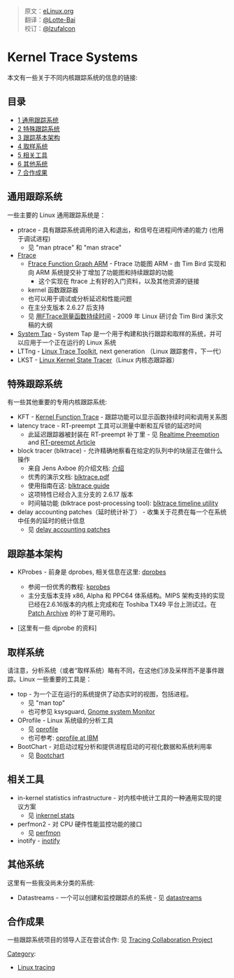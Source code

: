 ﻿> 原文：[eLinux.org](http://elinux.org/Kernel_Trace_Systems) <br />
> 翻译：[@Lotte-Bai](https://github.com/Lotte-Bai) <br />
> 校订：[@lzufalcon](https://github.com/lzufalcon) <br />


# Kernel Trace Systems

本文有一些关于不同内核跟踪系统的信息的链接:

## 目录

-   [1 通用跟踪系统](#general-purpose-tracing-systems)
-   [2 特殊跟踪系统](#special-purpose-tracing-systems)
-   [3 跟踪基本架构](#trace-infrastructure)
-   [4 取样系统](#sampling-systems)
-   [5 相关工具](#related-facilities)
-   [6 其他系统](#other-systems)
-   [7 合作成果](#collaboration-efforts)

## 通用跟踪系统

一些主要的 Linux 通用跟踪系统是：
-   ptrace - 具有跟踪系统调用的进入和退出，和信号在进程间传递的能力 (也用于调试进程)
    -   见 "man ptrace" 和 "man strace"
-   [Ftrace](../../../dbg_portal/kernel_trace_and_profile/Ftrace/Ftrace.md "Ftrace")
    -   [Ftrace Function Graph ARM](../../../dbg_portal/kernel_trace_and_profile/Ftrace/Ftrace.md_Function_Graph_ARM "Ftrace Function Graph ARM") - Ftrace 功能图 ARM - 由 Tim Bird 实现和向 ARM 系统提交补丁增加了功能图和持续跟踪的功能
        -   这个实现在 ftrace 上有好的入门资料，以及其他资源的链接
    -   kernel 函数跟踪器
    -   也可以用于调试或分析延迟和性能问题
    -   在主分支版本 2.6.27 后支持
    -   见 [用FTrace测量函数持续时间](http://eLinux.org/Measuring_Function_Duration_with_FTrace "用FTrace测量函数持续时间") - 2009 年 Linux 研讨会 Tim Bird 演示文稿的大纲
-   [System Tap](../../../dbg_portal/kernel_trace_and_profile/System_Tap/System_Tap.md "System Tap") - System Tap 是一个用于构建和执行跟踪和取样的系统，并可以应用于一个正在运行的 Linux 系统
-   LTTng - [Linux Trace Toolkit](../../../dbg_portal/kernel_trace_and_profile/Linux_Trace_Toolkit/Linux_Trace_Toolkit.md "Linux Trace Toolkit"), next generation （Linux 跟踪套件，下一代）
-   LKST - [Linux Kernel State Tracer](../../../dbg_portal/kernel_trace_and_profile/Linux_Kernel_State_Tracer/Linux_Kernel_State_Tracer.md "Linux Kernel State Tracer")（Linux 内核态跟踪器）

## 特殊跟踪系统

有一些其他重要的专用内核跟踪系统:
-   KFT - [Kernel Function Trace](../../.././dev_portals/Boot_Time/Kernel_Function_Trace/Kernel_Function_Trace.md "Kernel Function Trace") - 跟踪功能可以显示函数持续时间和调用关系图
-   latency trace - RT-preempt 工具可以测量中断和互斥锁的延迟时间
    -   此延迟跟踪器被封装在 RT-preempt 补丁里 - 见 [Realtime Preemption](../../.././dev_portals/Real_Time/Realtime_Preemption/Realtime_Preemption.md "Realtime Preemption") and [RT-preempt Article](http://lwn.net/Articles/97811/)
-   block tracer (blktrace) - 允许精确地察看在给定的队列中的块层正在做什么操作
    -   来自 Jens Axboe 的介绍文档: [介绍](http://lwn.net/Articles/148761/)
    -   优秀的演示文档: [blktrace.pdf](http://www.gelato.org/pdf/apr2006/gelato_ICE06apr_blktrace_brunelle_hp.pdf)
    -   使用指南在这: [blktrace guide](https://secure.engr.oregonstate.edu/wiki/CS411/index.php/Blktrace_Guide)
    -   这项特性已经合入主分支的 2.6.17 版本
    -   时间轴功能 (blktrace post-processing tool): [blktrace timeline utility](http://www.nabble.com/NEW%3A-btt---blktrace-timeline-utility%3A-analyze-I-Os-collected-with-blktrace.-tf1644874.html)
-   delay accounting patches（延时统计补丁） - 收集关于花费在每一个在系统中任务的延时的统计信息
    -   见 [delay accounting patches](http://lkml.org/lkml/2006/5/2/30)

## 跟踪基本架构

-   KProbes - 前身是 dprobes, 相关信息在这里: [dprobes](http://dprobes.sourceforge.net/)
    -   参阅一份优秀的教程: [kprobes](http://www-users.cs.umn.edu/~boutcher/kprobes/)
    -   主分支版本支持 x86, Alpha 和 PPC64 体系结构。MIPS 架构支持的实现已经在2.6.16版本的内核上完成和在 Toshiba TX49 平台上测试过。在 [Patch Archive](http://eLinux.org/Patch_Archive "Patch Archive") 的补丁是可用的。

-   [这里有一些 djprobe 的资料]

## 取样系统

请注意，分析系统（或者“取样系统）略有不同，在这他们涉及采样而不是事件跟踪。Linux 一些重要的工具是：
-   top - 为一个正在运行的系统提供了动态实时的视图，包括进程。
    -   见 "man top"
    -   也可参见 ksysguard, [Gnome system Monitor](http://freshmeat.net/projects/gnome-system-monitor/)
-   OProfile - Linux 系统级的分析工具
    -   见 [oprofile](http://oprofile.sourceforge.net/about/)
    -   也可参考: [oprofile at IBM](http://www-128.ibm.com/developerworks/linux/library/l-oprof.html)
-   BootChart - 对启动过程分析和提供进程启动的可视化数据和系统利用率
    -   见 [Bootchart](../../.././dev_portals/Boot_Time/Bootchart/Bootchart.md "Bootchart")

## 相关工具

-   in-kernel statistics infrastructure - 对内核中统计工具的一种通用实现的提议方案
    -   见 [inkernel stats](http://lkml.org/lkml/2006/5/19/106)
-   perfmon2 - 对 CPU 硬件性能监控功能的接口
    -   见 [perfmon](http://perfmon2.sourceforge.net/)
-   inotify - [inotify](http://www-128.ibm.com/developerworks/linux/library/l-inotify.html)

## 其他系统

这里有一些我没尚未分类的系统:
-   Datastreams - 一个可以创建和监控跟踪点的系统 - 见 [datastreams](http://kusp.ittc.ku.edu/wiki/index.php/Main_Page)

## 合作成果

一些跟踪系统项目的领导人正在尝试合作: 见 [Tracing Collaboration Project](http://eLinux.org/Tracing_Collaboration_Project "Tracing Collaboration Project")

[Category](http://eLinux.org/Special:Categories "Special:Categories"):

-   [Linux tracing](http://eLinux.org/Category:Linux_tracing "Category:Linux tracing")




